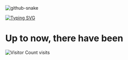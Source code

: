 <!-- snake -->
<picture>
  <source media="(prefers-color-scheme: dark)" srcset="https://github.com/xingwangzhe/xingwangzhe/blob/output/github-snake-dark.svg" />
  <source media="(prefers-color-scheme: light)" srcset="https://github.com/xingwangzhe/xingwangzhe/blob/output/github-snake.svg" />
  <img alt="github-snake" src="github-snake.svg" />
</picture>

[![Typing SVG](https://readme-typing-svg.demolab.com/?lines=ermm...;My+Name+is+lldkr;could+you+just+stop+that?&center=true&font=Lato&size=32&color=008000)](https://git.io/typing-svg)

# Up to now, there have been 
![Visitor Count](https://img.shields.io/badge/dynamic/json?url=https://api.countapi.xyz/hit/laoliandekeren/visits&query=value&color=23D160&label=Visits&logo=github&style=for-the-badge) visits

